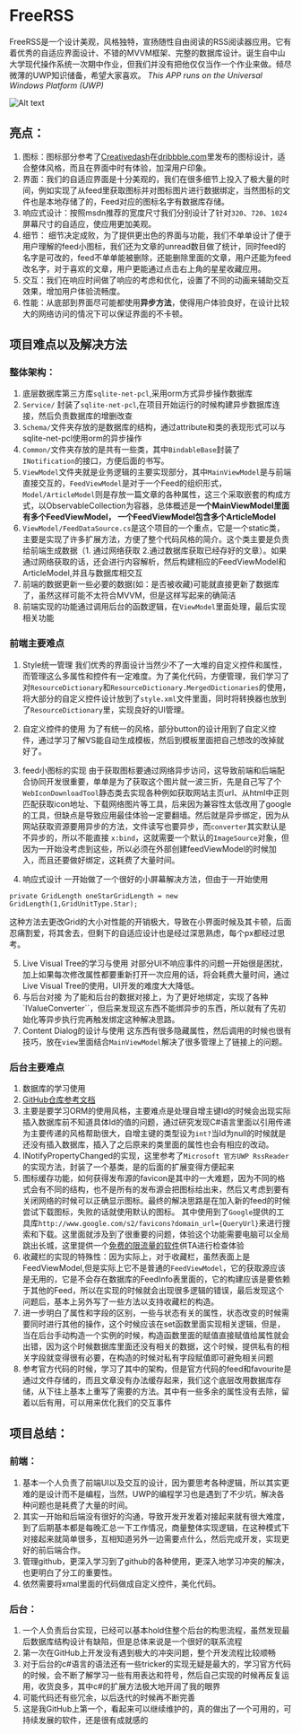 # FreeRSS

FreeRSS是一个设计美观，风格独特，宣扬随性自由阅读的RSS阅读器应用。它有着优秀的自适应界面设计、不错的MVVM框架、完整的数据库设计。诞生自中山大学现代操作系统一次期中作业，但我们并没有把他仅仅当作一个作业来做。倾尽微薄的UWP知识储备，希望大家喜欢。
*This APP runs on the Universal Windows Platform (UWP)*

![Alt text](https://raw.githubusercontent.com/mgsweet/uwp-RSS-project/dev/Image/appShow.png)

## 亮点：
1. 图标：图标部分参考了[Creativedash](https://dribbble.com/IgorCheb)在[dribbble.com](https://dribbble.com/IgorCheb)里发布的图标设计，适合整体风格，而且在界面中时有体验，加深用户印象。
2. 界面：我们的自适应界面是十分美观的，我们在很多细节上投入了极大量的时间，例如实现了从feed里获取图标并对图标图片进行数据绑定，当然图标的文件也是本地存储了的，Feed对应的图标名字有数据库存储。
3. 响应式设计：按照msdn推荐的宽度尺寸我们分别设计了针对`320`、`720`、`1024`屏幕尺寸的自适应，使应用更加美观。
4. 细节： 细节决定成败，为了提供更出色的界面与功能，我们不单单设计了便于用户理解的feed小图标，我们还为文章的unread数目做了统计，同时feed的名字是可改的，feed不单单能被删除，还能删除里面的文章，用户还能为feed改名字，对于喜欢的文章，用户更能通过点击右上角的星星收藏应用。
5.  交互：我们在响应时间做了响应的考虑和优化，设置了不同的动画来辅助交互效果，增加用户体验流畅度。
6. 性能：从底部到界面尽可能都使用**异步方法**，使得用户体验良好，在设计比较大的网络访问的情况下可以保证界面的不卡顿。


## 项目难点以及解决方法
### 整体架构：
1. 底层数据库第三方库`sqlite-net-pcl`,采用orm方式异步操作数据库
2. `Service/` 封装了`sqlite-net-pcl`,在项目开始运行的时候构建异步数据库连接，然后负责数据库的增删改查
3. `Schema/`文件夹存放的是数据库的结构，通过attribute和类的表现形式可以与sqlite-net-pcl使用orm的异步操作
4. `Common/`文件夹存放的是共有一些类，其中`BindableBase`封装了`INotification`的接口，方便后面的书写。
5. `ViewModel`文件夹就是业务逻辑的主要实现部分，其中`MainViewModel`是与前端直接交互的，`FeedViewModel`是对于一个Feed的组织形式，`Model/ArticleModel`则是存放一篇文章的各种属性，这三个采取嵌套的构成方式，以ObservableCollection为容器，总体概述是**一个MainViewModel里面有多个FeedViewModel， 一个FeedViewModel包含多个ArticleModel**
6. `ViewModel/FeedDataSource.cs`是这个项目的一个重点，它是一个static类，主要是实现了许多扩展方法，方便了整个代码风格的简介。这个类主要是负责给前端生成数据（1. 通过网络获取 2.通过数据库获取已经存好的文章）。如果通过网络获取的话，还会进行内容解析，然后构建相应的FeedViewModel和ArticleModel,并且与数据库相交互
7. 前端的数据更新一些必要的数据(如：是否被收藏)可能就直接更新了数据库了，虽然这样可能不太符合MVVM，但是这样写起来的确简洁
8. 前端实现的功能通过调用后台的函数逻辑，在`ViewModel`里面处理，最后实现相关功能

### 前端主要难点
1. Style统一管理
我们优秀的界面设计当然少不了一大堆的自定义控件和属性，而管理这么多属性和控件有一定难度。为了美化代码，方便管理，我们学习了对`ResourceDictionary`和`ResourceDictionary.MergedDictionaries`的使用，将大部分的自定义控件设计放到了`style.xml`文件里面，同时将转换器也放到了`ResourceDictionary`里，实现良好的UI管理。

2. 自定义控件的使用
为了有统一的风格，部分button的设计用到了自定义控件，通过学习了解VS能自动生成模板，然后到模板里面把自己想改的改掉就好了。

3. feed小图标的实现
由于获取图标要通过网络异步访问，这导致前端和后端配合协同开发很重要，单单是为了获取这个图片就一波三折，先是自己写了个`WebIconDownloadTool`静态类去实现各种例如获取网站主页url、从html中正则匹配获取icon地址、下载网络图片等工具，后来因为兼容性太低改用了google的工具，但缺点是导致应用最佳体验一定要翻墙。然后就是异步绑定，因为从网站获取资源要用异步的方法，文件读写也要异步，而`converter`其实默认是不异步的，所以不能直接 `x:bind`，这就需要一个默认的`ImageSource`对象，但因为一开始没考虑到这些，所以必须在外部创建feedViewModel的时候加入，而且还要做好绑定，这耗费了大量时间。

4. 响应式设计
一开始做了一个很好的小屏幕解决方法，但由于一开始使用
  ```
private GridLength oneStarGridLength = new GridLength(1,GridUnitType.Star);
```
这种方法去更改Grid的大小对性能的开销极大，导致在小界面时候及其卡顿，后面忍痛割爱，将其舍去，但剩下的自适应设计也是经过深思熟虑，每个px都经过思考。

5. Live Visual Tree的学习与使用
对部分UI不响应事件的问题一开始很是困扰，加上如果每次修改属性都要重新打开一次应用的话，将会耗费大量时间，通过Live Visual Tree的使用，UI开发的难度大大降低。
6. 与后台对接
为了能和后台的数据对接上，为了更好地绑定，实现了各种`IValueConverter``，但后来发现这东西不能绑异步的东西，所以就有了先初始化等异步执行完再触发绑定这种解决思路。
7. Content Dialog的设计与使用
这东西有很多隐藏属性，然后调用的时候也很有技巧，放在`view`里面结合`MainViewModel`解决了很多管理上了链接上的问题。



### 后台主要难点
1. 数据库的学习使用
2. [GitHub仓库参考文档](https://github.com/praeclarum/sqlite-net)
3. 主要是要学习ORM的使用风格，主要难点是处理自增主键Id的时候会出现实际插入数据库前不知道具体Id的值的问题，通过研究发现C#语言里面以引用传递为主要传递的风格帮助很大，自增主键的类型设为`int?`当Id为null的时候就是还没有插入数据库，插入了之后原来的类里面的属性也会有相应的改动。
2. INotifyPropertyChanged的实现，这里参考了`Microsoft 官方UWP RssReader`的实现方法，封装了一个基类，是的后面的扩展变得方便起来
3. 图标缓存功能，如何获得发布源的favicon是其中的一大难题，因为不同的格式会有不同的结构，也不是所有的发布源会把图标给出来，然后又考虑到要有关闭网络的时候可以正确显示图标。最终的解决思路是在加入新的feed的时候尝试下载图标，失败的话就使用默认的图标。 其中使用到了`Google`提供的工具库`http://www.google.com/s2/favicons?domain_url={QueryUrl}`来进行搜索和下载。这里面就涉及到了很重要的问题，体验这个功能需要电脑可以全局跳出长城，这里提供一个[免费的限流量的软件](https://github.com/getlantern/lantern)供TA进行检查体验
4. 收藏栏的实现的特殊性：因为实际上，对于收藏栏，虽然表面上是FeedViewModel,但是实际上它不是普通的`FeedViewModel`，它的获取源应该是无用的，它是不会存在数据库的FeedInfo表里面的，它的构建应该是要依赖于其他的Feed，所以在实现的时候就会出现很多逻辑的错误，最后发现这个问题后，基本上另外写了一些方法以支持收藏栏的构造。
5. 进一步明白了属性和字段的区别，一些与状态有关的属性，状态改变的时候需要同时进行其他的操作，这个时候应该在set函数里面实现相关逻辑，但是，当在后台手动构造一个实例的时候，构造函数里面的赋值直接赋值给属性就会出错，因为这个时候数据库里面还没有相关的数据，这个时候，提供私有的相关字段就变得很有必要，在构造的时候对私有字段赋值即可避免相关问题
6. 参考官方代码的时候，学习了其中的架构，但是官方代码的feed和favourite是通过文件存储的，而且文章没有办法缓存起来，我们这个底层改用数据库存储，从下往上基本上重写了需要的方法。其中有一些多余的属性没有去除，留着以后有用，可以用来优化我们的交互事件


## 项目总结：
### 前端：
1. 基本一个人负责了前端UI以及交互的设计，因为要思考各种逻辑，所以其实更难的是设计而不是编程，当然，UWP的编程学习也是遇到了不少坑，解决各种问题也是耗费了大量的时间。
2. 其实一开始和后端没有很好的沟通，导致开发开发着对接起来就有很大难度，到了后期基本都是每晚汇总一下工作情况，商量整体实现逻辑，在这种模式下对接起来就简单很多，互相知道另外一边需要点什么，然后完成开发，实现更好的前后端合作。
3. 管理github，更深入学习到了github的各种使用，更深入地学习冲突的解决，也更明白了分工的重要性。
4. 依然需要将xmal里面的代码做成自定义控件，美化代码。
### 后台：
1. 一个人负责后台实现，已经可以基本hold住整个后台的构思流程，虽然发现最后数据库结构设计有缺陷，但是总体来说是一个很好的联系流程
2. 第一次在GitHub上开发没有遇到极大的冲突问题，整个开发流程比较顺畅
3. 对于后台的c#语言的语法还有一些tricker的实现无疑是最大的，学习官方代码的时候，会不断了解学习一些有用表达和符号，然后自己实现的时候再反复运用，收货良多，其中c#的扩展方法极大地开阔了我的眼界
4. 可能代码还有些冗余，以后迭代的时候再不断完善
5. 这是我GitHub上第一个，看起来可以继续维护的，真的做出了一个可用的，可持续发展的软件，还是很有成就感的
